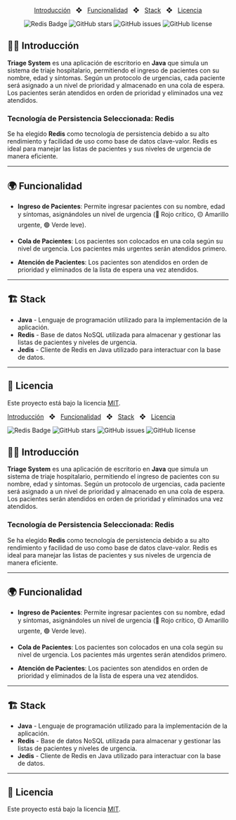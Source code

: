 <div align="center">

<p></p>

<a href="#-introducción">Introducción</a>
<span>&nbsp;&nbsp;❖&nbsp;&nbsp;</span>
<a href="#-funcionalidad">Funcionalidad</a>
<span>&nbsp;&nbsp;❖&nbsp;&nbsp;</span>
<a href="#-stack">Stack</a>
<span>&nbsp;&nbsp;❖&nbsp;&nbsp;</span>
<a href="#-licencia">Licencia</a>

![Redis Badge](https://img.shields.io/badge/Redis-DC382D?logo=redis&logoColor=white&style=flat)
![GitHub stars](https://img.shields.io/github/stars/mgrl39/triager)
![GitHub issues](https://img.shields.io/github/issues/mgrl39/triager)
![GitHub license](https://img.shields.io/github/license/mgrl39/triager)

</div>

## 🧑‍🚀 Introducción

**Triage System** es una aplicación de escritorio en **Java** que simula un sistema de triaje hospitalario, permitiendo el ingreso de pacientes con su nombre, edad y síntomas. Según un protocolo de urgencias, cada paciente será asignado a un nivel de prioridad y almacenado en una cola de espera. Los pacientes serán atendidos en orden de prioridad y eliminados una vez atendidos.

### Tecnología de Persistencia Seleccionada: Redis

Se ha elegido **Redis** como tecnología de persistencia debido a su alto rendimiento y facilidad de uso como base de datos clave-valor. Redis es ideal para manejar las listas de pacientes y sus niveles de urgencia de manera eficiente.

---

## 🌍 Funcionalidad

- **Ingreso de Pacientes**: Permite ingresar pacientes con su nombre, edad y síntomas, asignándoles un nivel de urgencia (🔴 Rojo crítico, 🟡 Amarillo urgente, 🟢 Verde leve).
  
- **Cola de Pacientes**: Los pacientes son colocados en una cola según su nivel de urgencia. Los pacientes más urgentes serán atendidos primero.

- **Atención de Pacientes**: Los pacientes son atendidos en orden de prioridad y eliminados de la lista de espera una vez atendidos.

---

## 🏗️ Stack

- **Java** - Lenguaje de programación utilizado para la implementación de la aplicación.
- **Redis** - Base de datos NoSQL utilizada para almacenar y gestionar las listas de pacientes y niveles de urgencia.
- **Jedis** - Cliente de Redis en Java utilizado para interactuar con la base de datos.

---

## 🔑 Licencia

Este proyecto está bajo la licencia [MIT](./LICENSE).
<p></p>

<a href="#-introducción">Introducción</a>
<span>&nbsp;&nbsp;❖&nbsp;&nbsp;</span>
<a href="#-funcionalidad">Funcionalidad</a>
<span>&nbsp;&nbsp;❖&nbsp;&nbsp;</span>
<a href="#-stack">Stack</a>
<span>&nbsp;&nbsp;❖&nbsp;&nbsp;</span>
<a href="#-licencia">Licencia</a>

![Redis Badge](https://img.shields.io/badge/Redis-DC382D?logo=redis&logoColor=white&style=flat)
![GitHub stars](https://img.shields.io/github/stars/mgrl39/triager)
![GitHub issues](https://img.shields.io/github/issues/mgrl39/triager)
![GitHub license](https://img.shields.io/github/license/mgrl39/triager)

</div>

## 🧑‍🚀 Introducción

**Triage System** es una aplicación de escritorio en **Java** que simula un sistema de triaje hospitalario, permitiendo el ingreso de pacientes con su nombre, edad y síntomas. Según un protocolo de urgencias, cada paciente será asignado a un nivel de prioridad y almacenado en una cola de espera. Los pacientes serán atendidos en orden de prioridad y eliminados una vez atendidos.

### Tecnología de Persistencia Seleccionada: Redis

Se ha elegido **Redis** como tecnología de persistencia debido a su alto rendimiento y facilidad de uso como base de datos clave-valor. Redis es ideal para manejar las listas de pacientes y sus niveles de urgencia de manera eficiente.

---

## 🌍 Funcionalidad

- **Ingreso de Pacientes**: Permite ingresar pacientes con su nombre, edad y síntomas, asignándoles un nivel de urgencia (🔴 Rojo crítico, 🟡 Amarillo urgente, 🟢 Verde leve).
  
- **Cola de Pacientes**: Los pacientes son colocados en una cola según su nivel de urgencia. Los pacientes más urgentes serán atendidos primero.

- **Atención de Pacientes**: Los pacientes son atendidos en orden de prioridad y eliminados de la lista de espera una vez atendidos.

---

## 🏗️ Stack

- **Java** - Lenguaje de programación utilizado para la implementación de la aplicación.
- **Redis** - Base de datos NoSQL utilizada para almacenar y gestionar las listas de pacientes y niveles de urgencia.
- **Jedis** - Cliente de Redis en Java utilizado para interactuar con la base de datos.

---

## 🔑 Licencia

Este proyecto está bajo la licencia [MIT](./LICENSE).

